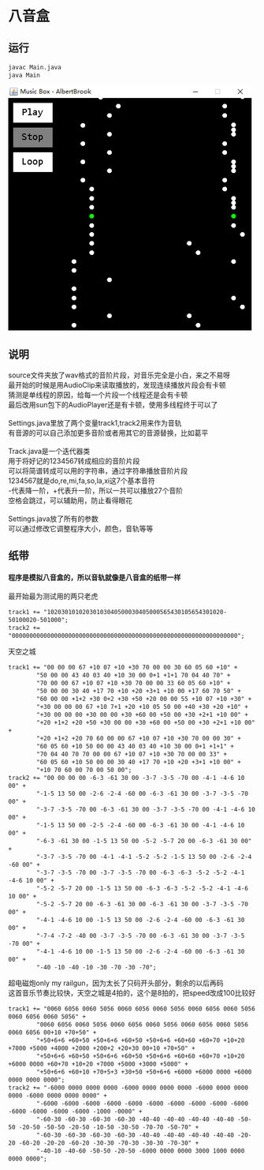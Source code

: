 # 八音盒
## 运行
```
javac Main.java
java Main
```
![](images/demo.jpg)
## 说明
source文件夹放了wav格式的音阶片段，对音乐完全是小白，来之不易呀<br>
最开始的时候是用AudioClip来读取播放的，发现连续播放片段会有卡顿<br>
猜测是单线程的原因，给每一个片段一个线程还是会有卡顿<br>
最后改用sun包下的AudioPlayer还是有卡顿，使用多线程终于可以了<br>
<br>
Settings.java里放了两个变量track1,track2用来作为音轨<br>
有音源的可以自己添加更多音阶或者用其它的音源替换，比如葛平<br>
<br>
Track.java是一个迭代器类<br>
用于将好记的1234567转成相应的音阶片段<br>
可以将简谱转成可以用的字符串，通过字符串播放音阶片段<br>
1234567就是do,re,mi,fa,so,la,xi这7个基本音符<br>
-代表降一阶，+代表升一阶，所以一共可以播放27个音阶<br>
空格会跳过，可以辅助用，防止看得眼花<br>
<br>
Settings.java放了所有的参数<br>
可以通过修改它调整程序大小，颜色，音轨等等
## 纸带
#### 程序是模拟八音盒的，所以音轨就像是八音盒的纸带一样<br>
最开始最为测试用的两只老虎
```
track1 += "10203010102030103040500030405000565430105654301020-50100020-501000";
track2 += "0000000000000000000000000000000000000000000000000000000000000000";
```
天空之城
```
track1 += "00 00 00 67 +10 07 +10 +30 70 00 00 30 60 05 60 +10" +
        "50 00 00 43 40 03 40 +10 30 00 0+1 +1+1 70 04 40 70" +
        "70 00 00 67 +10 07 +10 +30 70 00 00 33 60 05 60 +10" +
        "50 00 00 30 40 +17 70 +10 +20 +3+1 +10 00 +17 60 70 50" +
        "60 00 00 +1+2 +30 0+2 +30 +50 +20 00 00 55 +10 07 +10 +30" +
        "+30 00 00 00 67 +10 7+1 +20 +10 05 50 00 +40 +30 +20 +10" +
        "+30 00 00 00 +30 00 00 +30 +60 00 +50 00 +30 +2+1 +10 00" +
        "+20 +1+2 +20 +50 +30 00 00 +30 +60 00 +50 00 +30 +2+1 +10 00" +
        "+20 +1+2 +20 70 60 00 00 67 +10 07 +10 +30 70 00 00 30" +
        "60 05 60 +10 50 00 00 43 40 03 40 +10 30 00 0+1 +1+1" +
        "70 04 40 70 70 00 00 67 +10 07 +10 +30 70 00 00 33" +
        "60 05 60 +10 50 00 00 30 40 +17 70 +10 +20 +3+1 +10 00" +
        "+10 70 60 00 70 00 50 00";
track2 += "00 00 00 00 -6-3 -61 30 00 -3-7 -3-5 -70 00 -4-1 -4-6 10 00" +
        "-1-5 13 50 00 -2-6 -2-4 -60 00 -6-3 -61 30 00 -3-7 -3-5 -70 00" +
        "-3-7 -3-5 -70 00 -6-3 -61 30 00 -3-7 -3-5 -70 00 -4-1 -4-6 10 00" +
        "-1-5 13 50 00 -2-5 -2-4 -60 00 -6-3 -61 30 00 -4-1 -4-6 10 00" +
        "-6-3 -61 30 00 -1-5 13 50 00 -5-2 -5-7 20 00 -6-3 -61 30 00" +
        "-3-7 -3-5 -70 00 -4-1 -4-1 -5-2 -5-2 -1-5 13 50 00 -2-6 -2-4 -60 00" +
        "-3-7 -3-5 -70 00 -3-7 -3-5 -70 00 -6-3 -6-3 -5-2 -5-2 -4-1 -4-6 10 00" +
        "-5-2 -5-7 20 00 -1-5 13 50 00 -6-3 -6-3 -5-2 -5-2 -4-1 -4-6 10 00" +
        "-5-2 -5-7 20 00 -6-3 -61 30 00 -6-3 -61 30 00 -3-7 -3-5 -70 00" +
        "-4-1 -4-6 10 00 -1-5 13 50 00 -2-6 -2-4 -60 00 -6-3 -61 30 00" +
        "-7-4 -7-2 -40 00 -3-7 -3-5 -70 00 -6-3 -61 30 00 -3-7 -3-5 -70 00" +
        "-4-1 -4-6 10 00 -1-5 13 50 00 -2-6 -2-4 -60 00 -6-3 -61 30 00" +
        "-40 -10 -40 -10 -30 -70 -30 -70";
```
超电磁炮only my railgun，因为太长了只码开头部分，剩余的以后再码<br>
这首音乐节奏比较快，天空之城是4拍的，这个是8拍的，把speed改成100比较好
```
track1 += "0060 6056 0060 5056 0060 6056 0060 5056 0060 6056 0060 5056 0060 6056 0060 5056" +
        "0060 6056 0060 5056 0060 6056 0060 5056 0060 6056 0060 5056 0060 6056 00+10 +70+50" +
        "+50+6+6 +60+50 +50+6+6 +60+50 +50+6+6 +60+60 +60+70 +10+20 +7000 +5000 +4000 +2000 +200+2 +20+30 00+10 +70+50" +
        "+50+6+6 +60+50 +50+6+6 +60+50 +50+6+6 +60+60 +60+70 +10+20 +6000 0000 +60+70 +10+20 +7000 +5000 +3000 +5000" +
        "+50+6+6 +60+10 +70+5+3 +30+50 +50+6+6 +6000 +6000 0000 +6000 0000 0000 0000";
track2 += "-6000 0000 0000 0000 -6000 0000 0000 0000 -6000 0000 0000 0000 -6000 0000 0000 0000" +
        "-6000 -6000 -6000 -6000 -6000 -6000 -6000 -6000 -6000 -6000 -6000 -6000 -6000 -6000 -1000 -0000" +
        "-60-30 -60-30 -60-30 -60-30 -40-40 -40-40 -40-40 -40-40 -50-50 -20-50 -50-50 -20-50 -10-50 -30-50 -70-70 -50-70" +
        "-60-30 -60-30 -60-30 -60-30 -40-40 -40-40 -40-40 -40-40 -20-20 -60-20 -20-20 -60-20 -30-30 -70-30 -30-30 -70-30" +
        "-40-10 -40-60 -50-50 -20-50 -6000 0000 0000 3000 1000 0000 0000 0000";
```